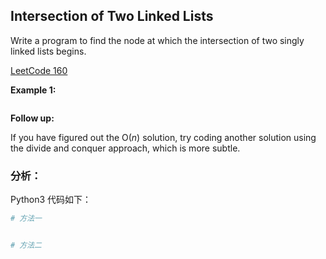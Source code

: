 ##    Intersection of Two Linked Lists

Write a program to find the node at which the intersection of two singly linked lists begins.

[LeetCode 160](https://leetcode.com/problems/intersection-of-two-linked-lists/description/)

**Example 1:**

```python

```

**Follow up:**

If you have figured out the O(*n*) solution, try coding another solution using the divide and conquer approach, which is more subtle.

### **分析：**



Python3 代码如下：

```python
# 方法一


# 方法二

```

